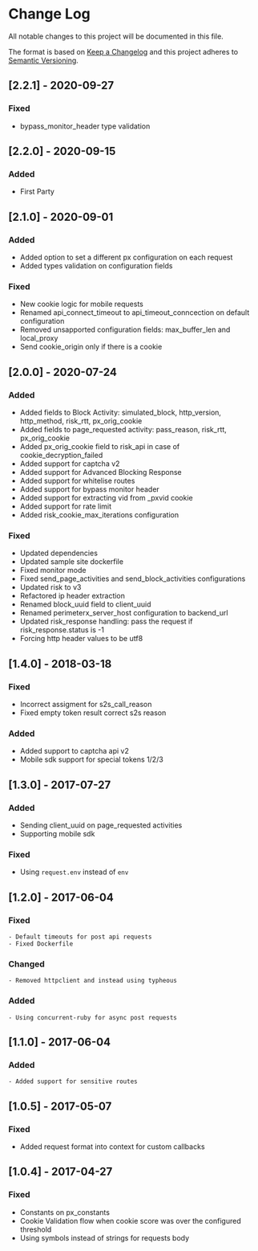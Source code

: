 # Change Log

All notable changes to this project will be documented in this file.

The format is based on [Keep a Changelog](http://keepachangelog.com/)
and this project adheres to [Semantic Versioning](http://semver.org/).

## [2.2.1] - 2020-09-27
### Fixed
 - bypass_monitor_header type validation

## [2.2.0] - 2020-09-15
### Added
 - First Party

## [2.1.0] - 2020-09-01
### Added
 - Added option to set a different px configuration on each request
 - Added types validation on configuration fields

### Fixed
 - New cookie logic for mobile requests
 - Renamed api_connect_timeout to api_timeout_conncection on default configuration
 - Removed unsapported configuration fields: max_buffer_len and local_proxy
 - Send cookie_origin only if there is a cookie

## [2.0.0] - 2020-07-24
### Added
 - Added fields to Block Activity: simulated_block, http_version, http_method, risk_rtt, px_orig_cookie
 - Added fields to page_requested activity: pass_reason, risk_rtt, px_orig_cookie
 - Added px_orig_cookie field to risk_api in case of cookie_decryption_failed
 - Added support for captcha v2
 - Added support for Advanced Blocking Response
 - Added support for whitelise routes
 - Added support for bypass monitor header
 - Added support for extracting vid from _pxvid cookie
 - Added support for rate limit
 - Added risk_cookie_max_iterations configuration

### Fixed
 - Updated dependencies
 - Updated sample site dockerfile
 - Fixed monitor mode
 - Fixed send_page_activities and send_block_activities configurations
 - Updated risk to v3
 - Refactored ip header extraction
 - Renamed block_uuid field to client_uuid
 - Renamed perimeterx_server_host configuration to backend_url
 - Updated risk_response handling: pass the request if risk_response.status is -1
 - Forcing http header values to be utf8

## [1.4.0] - 2018-03-18
### Fixed
 - Incorrect assigment for s2s_call_reason
 - Fixed empty token result correct s2s reason

### Added
 - Added support to captcha api v2
 - Mobile sdk support for special tokens 1/2/3


## [1.3.0] - 2017-07-27
### Added
 - Sending client_uuid on page_requested activities
 - Supporting mobile sdk
### Fixed
 - Using `request.env` instead of `env`

## [1.2.0] - 2017-06-04
### Fixed 
    - Default timeouts for post api requests
    - Fixed Dockerfile
### Changed
    - Removed httpclient and instead using typheous
### Added
    - Using concurrent-ruby for async post requests
    
## [1.1.0] - 2017-06-04
### Added 
    - Added support for sensitive routes

## [1.0.5] - 2017-05-07
### Fixed
 - Added request format into context for custom callbacks

## [1.0.4] - 2017-04-27
### Fixed
 - Constants on px_constants
 - Cookie Validation flow when cookie score was over the configured threshold
 - Using symbols instead of strings for requests body


